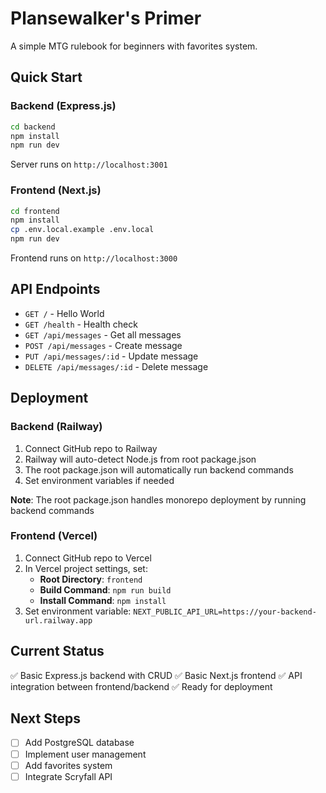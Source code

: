 # Plansewalker's Primer

A simple MTG rulebook for beginners with favorites system.

## Quick Start

### Backend (Express.js)

```bash
cd backend
npm install
npm run dev
```

Server runs on `http://localhost:3001`

### Frontend (Next.js)

```bash
cd frontend
npm install
cp .env.local.example .env.local
npm run dev
```

Frontend runs on `http://localhost:3000`

## API Endpoints

- `GET /` - Hello World
- `GET /health` - Health check
- `GET /api/messages` - Get all messages
- `POST /api/messages` - Create message
- `PUT /api/messages/:id` - Update message
- `DELETE /api/messages/:id` - Delete message

## Deployment

### Backend (Railway)
1. Connect GitHub repo to Railway
2. Railway will auto-detect Node.js from root package.json
3. The root package.json will automatically run backend commands
4. Set environment variables if needed

**Note**: The root package.json handles monorepo deployment by running backend commands

### Frontend (Vercel)
1. Connect GitHub repo to Vercel
2. In Vercel project settings, set:
   - **Root Directory**: `frontend`
   - **Build Command**: `npm run build`
   - **Install Command**: `npm install`
3. Set environment variable: `NEXT_PUBLIC_API_URL=https://your-backend-url.railway.app`

## Current Status

✅ Basic Express.js backend with CRUD
✅ Basic Next.js frontend
✅ API integration between frontend/backend
✅ Ready for deployment

## Next Steps

- [ ] Add PostgreSQL database
- [ ] Implement user management
- [ ] Add favorites system
- [ ] Integrate Scryfall API